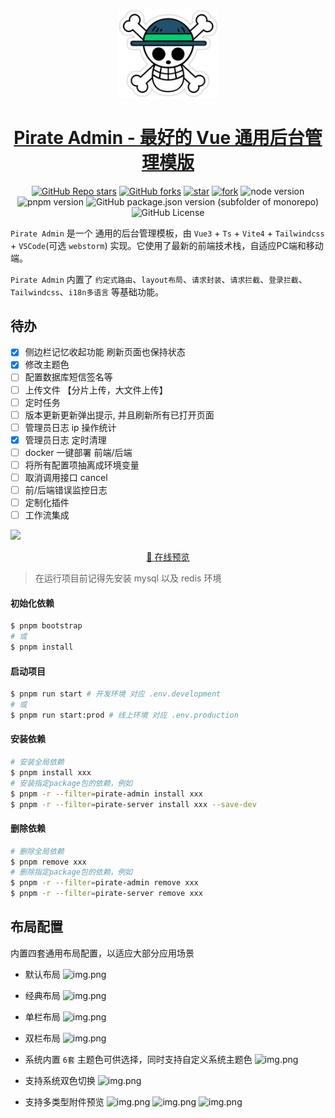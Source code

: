 <p align="center">
  <a href="https://github.com/lxl-sql/Pirate-Vue">
    <img width="160" src="/packages/admin/src/assets/images/logo_piece.png">
  </a>
</p>

<h1 align="center">
  <a href="https://github.com/lxl-sql/Pirate-Vue" target="_blank">Pirate Admin - 最好的 Vue 通用后台管理模版</a>
</h1>
<div align="center">

[![GitHub Repo stars](https://img.shields.io/github/stars/123ten/Pirate-Vue?style=flat&logo=github)](https://github.com/123ten/Pirate-Vue)
[![GitHub forks](https://img.shields.io/github/forks/123ten/Pirate-Vue?style=flat&logo=github)](https://github.com/123ten/Pirate-Vue)
[![star](https://gitee.com/spongebob_dhl/Pirate-Vue/badge/star.svg?theme=dark)](https://gitee.com/spongebob_dhl/Pirate-Vue/stargazers)
[![fork](https://gitee.com/spongebob_dhl/Pirate-Vue/badge/fork.svg?theme=dark)](https://gitee.com/spongebob_dhl/Pirate-Vue/members)
![node version](https://img.shields.io/badge/node-%3E%3D16-green)
![pnpm version](https://img.shields.io/badge/pnpm-%3E%3D7.30-green)
![GitHub package.json version (subfolder of monorepo)](https://img.shields.io/github/package-json/v/123ten/Pirate-Vue)
![GitHub License](https://img.shields.io/github/license/123ten/Pirate-Vue)

</div>

`Pirate Admin` 是一个 通用的后台管理模板，由 `Vue3` + `Ts` + `Vite4` + `Tailwindcss` + `VSCode`(可选 `webstorm`)
实现。它使用了最新的前端技术栈，自适应PC端和移动端。

`Pirate Admin` 内置了 `约定式路由`、`layout布局`、`请求封装`、`请求拦截`、`登录拦截`、`Tailwindcss`、`i18n多语言` 等基础功能。

## 待办
- [x] 侧边栏记忆收起功能 刷新页面也保持状态
- [x] 修改主题色
- [ ] 配置数据库短信签名等
- [ ] 上传文件 【分片上传，大文件上传】
- [ ] 定时任务
- [ ] 版本更新更新弹出提示, 并且刷新所有已打开页面
- [ ] 管理员日志 ip 操作统计
- [x] 管理员日志 定时清理
- [ ] docker 一键部署 前端/后端
- [ ] 将所有配置项抽离成环境变量
- [ ] 取消调用接口 cancel
- [ ] 前/后端错误监控日志
- [ ] 定制化插件
- [ ] 工作流集成

![](https://raw.githubusercontent.com/andreasbm/readme/master/assets/lines/rainbow.png)

<p align="center">
  <a href="https://admin.lxlsql.cn/" target="_blank">📱 在线预览</a>
  <!-- <span style="margin:0 10px;">|</span> -->
  <!-- <a href="https://codercup.github.io/unibest-docs/" target="_blank">📖 阅读文档</a> -->
</p>

> 在运行项目前记得先安装 mysql 以及 redis 环境

#### 初始化依赖

```bash
$ pnpm bootstrap
# 或
$ pnpm install
```

#### 启动项目

```bash
$ pnpm run start # 开发环境 对应 .env.development
# 或
$ pnpm run start:prod # 线上环境 对应 .env.production
```

#### 安装依赖

```bash
# 安装全局依赖
$ pnpm install xxx
# 安装指定package包的依赖，例如
$ pnpm -r --filter=pirate-admin install xxx
$ pnpm -r --filter=pirate-server install xxx --save-dev
```

#### 删除依赖

```bash
# 删除全局依赖
$ pnpm remove xxx
# 删除指定package包的依赖，例如
$ pnpm -r --filter=pirate-admin remove xxx
$ pnpm -r --filter=pirate-server remove xxx
```

## 布局配置

内置四套通用布局配置，以适应大部分应用场景

- 默认布局
  ![img.png](/assets/images/img.png)

- 经典布局
  ![img.png](/assets/images/img_1.png)

- 单栏布局
  ![img.png](/assets/images/img_2.png)

- 双栏布局
  ![img.png](/assets/images/img_3.png)

- 系统内置 `6套` 主题色可供选择，同时支持自定义系统主题色
  ![img.png](/assets/images/img_4.png)

- 支持系统双色切换
  ![img.png](/assets/images/img_5.png)

- 支持多类型附件预览
  ![img.png](/assets/images/img_6.png)
  ![img.png](/assets/images/img_7.png)
  ![img.png](/assets/images/img_8.png)
